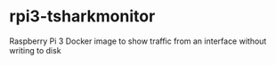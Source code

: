 # rpi3-tsharkmonitor
Raspberry Pi 3 Docker image to show traffic from an interface without writing to disk
